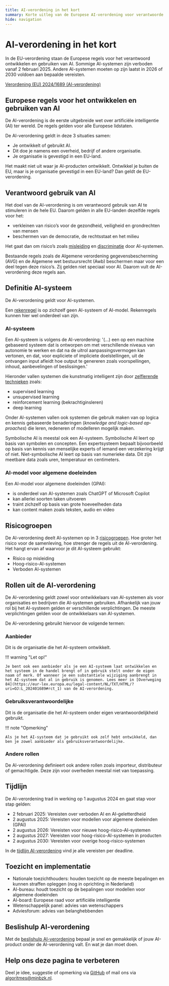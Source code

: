 ```yaml
---
title: AI-verordening in het kort
summary: Korte uitleg van de Europese AI-verordening voor verantwoorde AI
hide: navigation
---
```



# AI-verordening in het kort
In de EU-verordening staan de Europese regels voor het verantwoord ontwikkelen en gebruiken van AI. Sommige AI-systemen zijn verboden vanaf 2 februari 2025. Andere AI-systemen moeten op zijn laatst in 2026 of 2030 voldoen aan bepaalde vereisten.

[Verordening (EU) 2024/1689 (AI-verordening)](https://eur-lex.europa.eu/legal-content/NL/TXT/?uri=CELEX:32024R1689)

## Europese regels voor het ontwikkelen en gebruiken van AI
De AI-verordening is de eerste uitgebreide wet over artificiële intelligentie (AI) ter wereld. De regels gelden voor alle Europese lidstaten.

De AI-verordening geldt in deze 3 situaties samen:

* Je ontwikkelt of gebruikt AI.
* Dit doe je namens een overheid, bedrijf of andere organisatie.
* Je organisatie is gevestigd in een EU-land.

Het maakt niet uit waar je AI-producten ontwikkelt. Ontwikkel je buiten de EU, maar is je organisatie gevestigd in een EU-land? Dan geldt de EU-verordening.
  

## Verantwoord gebruik van AI
Het doel van de AI-verordening is om verantwoord gebruik van AI te stimuleren in de hele EU. Daarom gelden in alle EU-landen dezelfde regels voor het:

* verkleinen van risico’s voor de gezondheid, veiligheid en grondrechten van mensen
* beschermen van de democratie, de rechtsstaat en het milieu

Het gaat dan om risico’s zoals [misleiding](../onderwerpen/transparantie.md) en [discriminatie](../onderwerpen/bias-en-non-discriminatie.md) door AI-systemen. 

Bestaande regels zoals de Algemene verordening gegevensbescherming (AVG) en de Algemene wet bestuursrecht (Awb) beschermen maar voor een deel tegen deze risico’s. Zij gelden niet speciaal voor AI. Daarom vult de AI-verordening deze regels aan.


## Definitie AI-systeem
De AI-verordening geldt voor AI-systemen. 

Een [rekenregel](../overhetalgoritmekader/soorten-algoritmes.md) is op zichzelf geen AI-systeem of AI-model. Rekenregels kunnen hier wel onderdeel van zijn.

### AI-systeem
Een AI-systeem is volgens de AI-verordening:
'(…) een op een machine gebaseerd systeem dat is ontworpen om met verschillende niveaus van autonomie te werken en dat na de uitrol aanpassingsvermogen kan vertonen, en dat, voor expliciete of impliciete doelstellingen, uit de ontvangen input afleidt hoe output te genereren zoals voorspellingen, inhoud, aanbevelingen of beslissingen.'
 
Hieronder vallen systemen die kunstmatig intelligent zijn door [zelflerende technieken](../overhetalgoritmekader/soorten-algoritmes.md) zoals:

* supervised learning
* unsupervised learning
* reinforcement learning (bekrachtiginsleren)
* deep learning

Onder AI-systemen vallen ook systemen die gebruik maken van op logica en kennis gebaseerde benaderingen (<span lang="en">_knowledge and logic-based approaches_</span>) die leren, redeneren of modelleren mogelijk maken.

Symbolische AI is meestal ook een AI-systeem. Symbolische AI leert op basis van symbolen en concepten. Een expertsysteem bepaalt bijvoorbeeld op basis van kennis van menselijke experts of iemand een verzekering krijgt of niet. Niet-symbolische AI leert op basis van numerieke data. Dit zijn meetbare data zoals uren, temperatuur en centimeters. 

### AI-model voor algemene doeleinden
Een AI-model voor algemene doeleinden (GPAI):

* is onderdeel van AI-systemen zoals ChatGPT of Microsoft Copilot
* kan allerlei soorten taken uitvoeren
* traint zichzelf op basis van grote hoeveelheden data
* kan content maken zoals teksten, audio en video


## Risicogroepen
De AI-verordening deelt AI-systemen op in 3 [risicogroepen](../overhetalgoritmekader/risico-van-ai-systemen.md). Hoe groter het risico voor de samenleving, hoe strenger de regels uit de AI-verordening. Het hangt ervan af waarvoor je dit AI-systeem gebruikt:

* Risico op misleiding
* Hoog-risico-AI-systemen
* Verboden AI-systemen

## Rollen uit de AI-verordening
De AI-verordening geldt zowel voor ontwikkelaars van AI-systemen als voor organisaties en bedrijven die AI-systemen gebruiken. Afhankelijk van jouw rol bij het AI-systeem gelden er verschillende verplichtingen. De meeste verplichtingen gelden voor de ontwikkelaars van AI-systemen. 

De AI-verordening gebruikt hiervoor de volgende termen:

### Aanbieder
Dit is de organisatie die het AI-systeem ontwikkelt.  

!!! warning "Let op!"

    Je bent ook een aanbieder als je een AI-systeem laat ontwikkelen en het systeem in de handel brengt of in gebruik stelt onder de eigen naam of merk. Of wanneer je een substantiele wijziging aanbrengt in het AI-systeem dat al in gebruik is genomen. Lees meer in [Overweging 84](https://eur-lex.europa.eu/legal-content/NL/TXT/HTML/?uri=OJ:L_202401689#rct_1) van de AI-verordening.

### Gebruiksverantwoordelijke
Dit is de organisatie die het AI-systeem onder eigen verantwoordelijkheid gebruikt.

!!! note "Opmerking"

    Als je het AI-systeem dat je gebruikt ook zelf hebt ontwikkeld, dan ben je zowel aanbieder als gebruiksverantwoordelijke. 

### Andere rollen
De AI-verordening definieert ook andere rollen zoals importeur, distributeur of gemachtigde. Deze zijn voor overheden meestal niet van toepassing. 

## Tijdlijn
De AI-verordening trad in werking op 1 augustus 2024 en gaat stap voor stap gelden:

* 2 februari 2025: Vereisten over verboden AI en AI-geletterdheid
* 2 augustus 2025: Vereisten voor modellen voor algemene doeleinden (GPAI)
* 2 augustus 2026: Vereisten voor nieuwe hoog-risico-AI-systemen
* 2 augustus 2027: Vereisten voor hoog-risico-AI-systemen in producten
* 2 augustus 2030: Vereisten voor overige hoog-risico-systemen

In de [tijdlijn AI-verordening](tijdlijn-ai-verordening.md) vind je alle vereisten per deadline.

## Toezicht en implementatie

* Nationale toezichthouders: houden toezicht op de meeste bepalingen en kunnen straffen opleggen (nog in oprichting in Nederland)
* AI-bureau: houdt toezicht op de bepalingen voor modellen voor algemene doeleinden
* AI-board: Europese raad voor artificiële intelligentie
* Wetenschappelijk panel: advies van wetenschappers
* Adviesforum: advies van belanghebbenden

## Beslishulp AI-verordening
Met de [beslishulp AI-verordening](https://ai-verordening-beslishulp.apps.digilab.network/) bepaal je snel en gemakkelijk of jouw AI-product onder de AI-verordening valt. En wat je dan moet doen.

## Help ons deze pagina te verbeteren
Deel je idee, suggestie of opmerking via [GitHub](https://github.com/MinBZK/Algoritmekader/issues/new/choose) of mail ons via [algoritmes@minbzk.nl](mailto:algoritmes@minbzk.nl).
